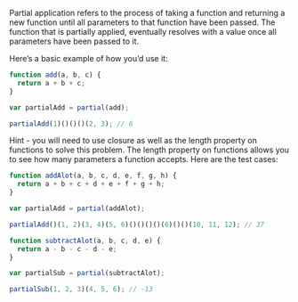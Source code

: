 Partial application refers to the process of taking a function and returning a new function until all parameters to that function have been passed. The function that is partially applied, eventually resolves with a value once all parameters have been passed to it.

Here’s a basic example of how you’d use it:

```js
function add(a, b, c) {
  return a + b + c;
}

var partialAdd = partial(add);

partialAdd(1)()()()(2, 3); // 6
```

Hint - you will need to use closure as well as the length property on functions to solve this problem. The length property on functions allows you to see how many parameters a function accepts.
Here are the test cases:

```js
function addAlot(a, b, c, d, e, f, g, h) {
  return a + b + c + d + e + f + g + h;
}

var partialAdd = partial(addAlot);

partialAdd()(1, 2)(3, 4)(5, 6)()()()()(6)()()(10, 11, 12); // 37

function subtractAlot(a, b, c, d, e) {
  return a - b - c - d - e;
}

var partialSub = partial(subtractAlot);

partialSub(1, 2, 3)(4, 5, 6); // -13
```

